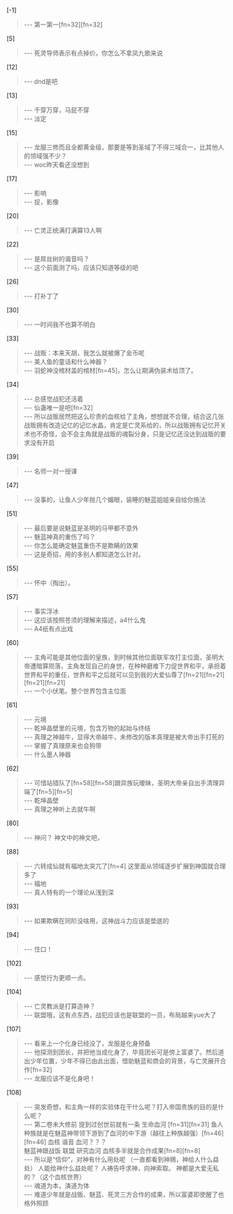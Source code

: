 
[-1] 
>--- 第一第一[fn=32][fn=32]<br>

[5] 
>--- 死灵导师表示有点掉价，你怎么不拿凤九歌来说<br>

[12] 
>--- dnd是吧<br>

[13] 
>--- 千穿万穿，马屁不穿<br>
>--- 淡定<br>

[15] 
>--- 龙服三修而且全都黄金级，那要是等到圣域了不得三域合一，比其他人的领域强不少？<br>
>--- woc昨天看还没想到<br>

[17] 
>--- 影响<br>
>--- 捉，影像<br>

[20] 
>--- 亡灵正统满打满算13人啊<br>

[22] 
>--- 是屌丝树的谐音吗？<br>
>--- 这个前面测了吗，应该只知道等级的吧<br>

[26] 
>--- 打补丁了<br>

[30] 
>--- 一时间我不也算不明白<br>

[33] 
>--- 战贩：本来天胡，我怎么就被爆了金币呢<br>
>--- 美人鱼的童话和什么神器？<br>
>--- 羽蛇神没棺材盖的棺材[fn=45]，怎么让期满伪装术给顶了。<br>

[34] 
>--- 总感觉战犯还活着<br>
>--- 仙蛊唯一是吧[fn=32]<br>
>--- 所以战贩居然把这么珍贵的血核给了主角，想想就不合理，结合这几张战贩拥有改造记忆的记忆水晶，肯定是亡灵系给的，所以战贩拥有记忆开关术也不奇怪，会不会主角就是战贩的魂裂分身，只是记忆还没达到战贩的要求没有开启<br>

[39] 
>--- 名师一对一授课<br>

[47] 
>--- 没事的，让鱼人少年抛几个媚眼，装睡的魅蓝姐姐亲自给你施法<br>

[51] 
>--- 最后要是说魅蓝是圣明的马甲都不意外<br>
>--- 魅蓝神真的重伤了吗？<br>
>--- 你怎么能确定魅蓝重伤不是欺瞒的效果<br>
>--- 这是奇招，用的多别人都知道怎么针对。<br>

[55] 
>--- 怀中（掏出）。<br>

[57] 
>--- 事实浮冰<br>
>--- 这应该按照苍须的理解来描述，a4什么鬼<br>
>--- A4纸有点出戏<br>

[60] 
>--- 主角可能是其他位面的皇族，到时候其他位面联军攻打主位面，圣明大帝遭暗算陨落，主角发现自己的身世，在种种磨难下力促世界和平，承担着世界和平的重任，世界和平之后就可以见到我的大爱仙尊了[fn=21][fn=21][fn=21][fn=21]<br>
>--- 一个小伏笔。整个世界包含主位面<br>

[61] 
>--- 元境<br>
>--- 乾坤晶壁里的元境，包含万物的起始与终结<br>
>--- 真理之神越牛，显得大帝越牛，未修改的版本真理是被大帝出手打死的<br>
>--- 掌握了真理原来也会狗带<br>
>--- 什么墨人神器<br>

[62] 
>--- 可惜站错队了[fn=58][fn=58]跟异族玩暧昧，圣明大帝亲自出手清理异端了[fn=5][fn=5]<br>
>--- 乾坤晶壁<br>
>--- 真理之神听上去就牛啊<br>

[80] 
>--- 神问？
神文中的神文吧，<br>

[88] 
>--- 六转成仙就有福地太突兀了[fn=4]
这里面从领域逐步扩展到神国就合理多了<br>
>--- 福地<br>
>--- 真人特有的一个理论从浅到深<br>

[93] 
>--- 如果欺瞒在同阶没啥用，这神战斗力应该是垫底的<br>

[94] 
>--- 住口！<br>

[102] 
>--- 感觉行为更顺一点。<br>

[104] 
>--- 亡灵教派是打算造神？<br>
>--- 联盟哦，这有点东西，战犯应该也是联盟的一员，布局越来yue大了<br>

[107] 
>--- 看来上一个化身已经没了，龙服是化身预备<br>
>--- 他探测到团长，并把他当成化身了，毕竟团长可是傍上富婆了。然后道出少年位置，少年不得已由此出面，借助魅蓝和商会的背景，与亡灵展开合作[fn=32]<br>
>--- 龙服应该不是化身吧！<br>

[108] 
>--- 突发奇想，和主角一样的实验体在干什么呢？打入帝国贵族的目的是什么呢？<br>
>--- 第二卷未大修前 提到过创世前就有一条  生命血河   [fn=31][fn=31] 鱼人种族就是在魅蓝神带领下游到了血河的中下游（越往上种族越强）[fn=46][fn=46]   血核  谐音 血河？？？  
   魅蓝神跟战饭 联盟 研究血河    血核多半就是合作成果[fn=8][fn=8]<br>
>--- 所以是“信仰”，对神有什么用处呢
（一直都看到神赐，神给人什么益处）
人能给神什么益处呢？
人祷告呼求神，向神索取。
神都是大爱无私的？（这个血核世界）<br>
>--- 魂道为本，演道为体<br>
>--- 难道少年就是战贩、魅蓝、死灵三方合作的成果，所以富婆即使醒了也格外照顾<br>

